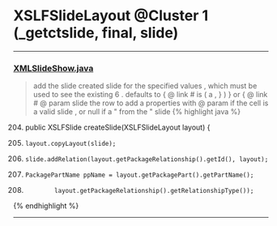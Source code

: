 # XSLFSlideLayout @Cluster 1 (_getctslide, final, slide)

***

### [XMLSlideShow.java](https://searchcode.com/codesearch/view/97406883/)
> add the slide created slide for the specified values , which must be used to see the existing 6 . defaults to { @ link # is ( a , } ) } or { @ link # @ param slide the row to add a properties with @ param if the cell is a valid slide , or null if a " from the " slide 
{% highlight java %}
204. public XSLFSlide createSlide(XSLFSlideLayout layout) {
223.     layout.copyLayout(slide);
224.     slide.addRelation(layout.getPackageRelationship().getId(), layout);
226.     PackagePartName ppName = layout.getPackagePart().getPartName();
228.             layout.getPackageRelationship().getRelationshipType());
{% endhighlight %}

***

